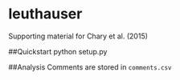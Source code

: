 # leuthauser

Supporting material for Chary et al. (2015)


##Quickstart
     python setup.py
     

##Analysis
Comments are stored in `comments.csv`
